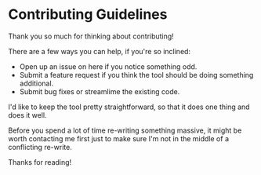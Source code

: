 # Contributing Guidelines
Thank you so much for thinking about contributing!

There are a few ways you can help, if you're so inclined:
- Open up an issue on here if you notice something odd.
- Submit a feature request if you think the tool should be doing something additional.
- Submit bug fixes or streamlime the existing code.

I'd like to keep the tool pretty straightforward, so that it does one thing and does it well.

Before you spend a lot of time re-writing something massive, it might be worth contacting me first just to make sure I'm not in the middle of a conflicting re-write.

Thanks for reading!

